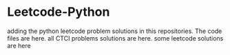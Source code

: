 # Leetcode-Python
adding the python leetcode problem solutions in this repositories. 
The code files are here.
all CTCI problems solutions are here.
some leetcode solutions are here












































































































































































































































































































































































































































































































































































































































































































